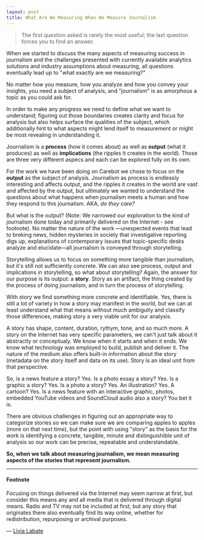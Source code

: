 ```yaml
---
layout: post
title: What Are We Measuring When We Measure Journalism
---
```


> The first question asked is rarely the most useful; the last question forces you to find an answer.

When we started to discuss the many aspects of measuring success in journalism and the challenges presented with currently available analytics solutions and industry assumptions about measuring, all questions eventually lead up to "what exactly are we measuring?"

No matter how you measure, how you analyze and how you convey your insights, you need a subject of analysis, and "journalism" is as amorphous a topic as you could ask for. 

In order to make any progress we need to define what we want to understand; figuring out those boundaries creates clarity and focus for analysis but also helps surface the qualities of the subject, which additionally hint to what aspects might lend itself to measurement or might be most revealing in understanding it.

Journalism is a **process** (how it comes about) as well as **output** (what it produces) as well as **implications** (the ripples it creates in the world). Those are three very different aspecs and each can be explored fully on its own. 

For the work we have been doing on Carebot we chose to focus on the **output** as the subject of analysis. Journalism as process is endlessly interesting and affects output, and the ripples it creates in the world are vast and affected by the output, but ultimately we wanted to understand the questions about what happens when journalism meets a human and how they respond to this journalism. AKA, *do they care?*

But what is the output? (Note: We narrowed our exploration to the kind of journalism done today and primarily delivered on the Internet - see footnote). No matter the nature of the work —unexpected events that lead to breking news, hidden mysteries in society that investigative reporting digs up, explanations of contemporary issues that topic-specific desks analyze and elucidate—all journalism is conveyed through storytelling.

Storytelling allows us to focus on something more tangible than journalism, but it's still not sufficiently concrete. We can also see process, output and implications in storytelling, so what about storytelling? Again, the answer for our purpose is its output: a **story**. Story as an artifact, the thing created by the process of doing journalism, and in turn the process of storytelling. 

With story we find something more concrete and identifiable. Yes, there is still a lot of variety in how a story may manifest in the world, but we can at least understand what that means without much ambiguity and classify those differences, making story a very viable unit for our analysis.

A story has shape, content, duration, rythym, tone, and so much more. A story on the Internet has very specific parameters, we can't just talk about it abstractly or conceptualy. We know when it starts and when it ends. We know what technology was employed to build, publish and deliver it. The nature of the medium also offers built-in information about the story (metadata on the story itself and data on its use). Story is an ideal unit from that perspective. 

So, is a news feature a story? Yes. Is a photo essay a story? Yes. Is a graphic a story? Yes. Is a photo a story? Yes. An illustration? Yes. A cartoon? Yes. Is a news feature with an interactive graphic, photos, embedded YouTube videos and SoundCloud audio also a story? You bet it is. 

There are obvious challenges in figuring out an appropriate way to categorize stories so we can make sure we are comparing apples to apples (more on that next time), but the point with using "story" as the basis for the work is identifying a concrete, tangible, minute and distinguishible unit of analysis so our work can be precise, repeatable and understandable. 

**So, when we talk about measuring journalism, we mean measuring aspects of the stories that represent journalism.**

- - - 


#### Footnote
Focusing on things delivered via the Internet may seem narrow at first, but consider this means any and all media that is delivered through digital means. Radio and TV may not be included at first, but any story that originates there also eventually find its way online, whether for redistribution, repurposing or archival purposes.


— [Livia Labate](http://twitter.com/livlab)
